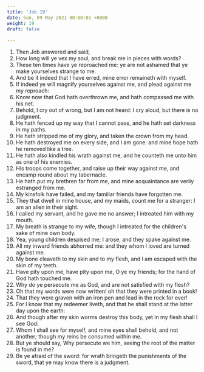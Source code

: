 ```yaml
---
title: 'Job 19'
date: Sun, 09 May 2021 00:00:01 +0000
weight: 19
draft: false
  
---
```


1. Then Job answered and said,
2. How long will ye vex my soul, and break me in pieces with words?
3. These ten times have ye reproached me: ye are not ashamed that ye make yourselves strange to me.
4. And be it indeed that I have erred, mine error remaineth with myself.
5. If indeed ye will magnify yourselves against me, and plead against me my reproach:
6. Know now that God hath overthrown me, and hath compassed me with his net.
7. Behold, I cry out of wrong, but I am not heard: I cry aloud, but there is no judgment.
8. He hath fenced up my way that I cannot pass, and he hath set darkness in my paths.
9. He hath stripped me of my glory, and taken the crown from my head.
10. He hath destroyed me on every side, and I am gone: and mine hope hath he removed like a tree.
11. He hath also kindled his wrath against me, and he counteth me unto him as one of his enemies.
12. His troops come together, and raise up their way against me, and encamp round about my tabernacle.
13. He hath put my brethren far from me, and mine acquaintance are verily estranged from me.
14. My kinsfolk have failed, and my familiar friends have forgotten me.
15. They that dwell in mine house, and my maids, count me for a stranger: I am an alien in their sight.
16. I called my servant, and he gave me no answer; I intreated him with my mouth.
17. My breath is strange to my wife, though I intreated for the children's sake of mine own body.
18. Yea, young children despised me; I arose, and they spake against me.
19. All my inward friends abhorred me: and they whom I loved are turned against me.
20. My bone cleaveth to my skin and to my flesh, and I am escaped with the skin of my teeth.
21. Have pity upon me, have pity upon me, O ye my friends; for the hand of God hath touched me.
22. Why do ye persecute me as God, and are not satisfied with my flesh?
23. Oh that my words were now written! oh that they were printed in a book!
24. That they were graven with an iron pen and lead in the rock for ever!
25. For I know that my redeemer liveth, and that he shall stand at the latter day upon the earth:
26. And though after my skin worms destroy this body, yet in my flesh shall I see God:
27. Whom I shall see for myself, and mine eyes shall behold, and not another; though my reins be consumed within me.
28. But ye should say, Why persecute we him, seeing the root of the matter is found in me?
29. Be ye afraid of the sword: for wrath bringeth the punishments of the sword, that ye may know there is a judgment.
